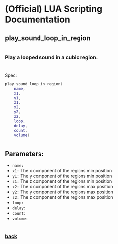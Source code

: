 
# (Official) LUA Scripting Documentation

## play_sound_loop_in_region
#
### Play a looped sound in a cubic region.
#
Spec:
```lua
play_sound_loop_in_region(
	name,
	x1,
	y1,
	z1,
	x2,
	y2,
	z2,
	loop,
	delay,
	count,
	volume)
```
#
## Parameters:
- `name:` 
- `x1:` The x component of the regions min position
- `y1:` The y component of the regions min position
- `z1:` The z component of the regions min position
- `x2:` The x component of the regions max position
- `y2:` The y component of the regions max position
- `z2:` The z component of the regions max position
- `loop:` 
- `delay:` 
- `count:` 
- `volume:` 
#  

### [back](../sound)
